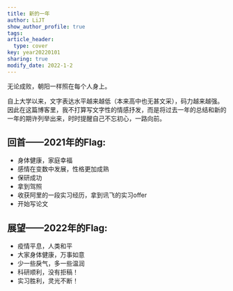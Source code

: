 ```yaml
---
title: 新的一年
author: LiJT
show_author_profile: true
tags: 
article_header:
  type: cover
key: year20220101
sharing: true
modify_date: 2022-1-2
---
```


无论成败，朝阳一样照在每个人身上。

<!--more-->

自上大学以来，文字表达水平越来越低（本来高中也无甚文采），码力越来越强。因此在这篇博客里，我不打算写文字性的情感抒发，而是将过去一年的总结和新的一年的期许列举出来，时时提醒自己不忘初心，一路向前。

## 回首——2021年的Flag:
- 身体健康，家庭幸福
- 感情在变数中发展，性格更加成熟
- 保研成功
- 拿到驾照
- 收获阿里的一段实习经历，拿到讯飞的实习offer
- 开始写论文

## 展望——2022年的Flag:
- 疫情平息，人类和平
- 大家身体健康，万事如意
- 少一些戾气，多一些温润
- 科研顺利，没有拒稿！
- 实习胜利，灵光不断！

